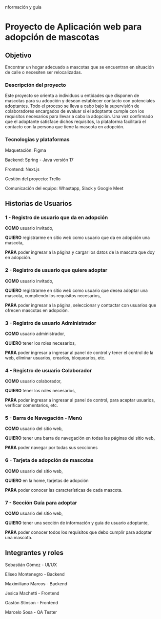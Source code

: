 nformación y guía<h1>Proyecto de Aplicación web para adopción de mascotas</h1>
<h2>Objetivo</h2>
<p>Encontrar un hogar adecuado a mascotas que se encuentran en situación de calle o necesiten ser relocalizadas.</p>
<h3>Descripción del proyecto</h3>
<p>Este proyecto se orienta a individuos u entidades que disponen de mascotas para su adopción y desean establecer contacto con potenciales adoptantes. Todo el proceso se lleva a cabo bajo la supervisión de colaboradores encargados de evaluar si el adoptante cumple con los requisitos necesarios para llevar a cabo la adopción. Una vez confirmado que el adoptante satisface dichos requisitos, la plataforma facilitará el contacto con la persona que tiene la mascota en adopción.</p>
<h3>Tecnologías y plataformas</h3>
<p>Maquetación: Figma</p>
<p>Backend: Spring - Java versión 17</p>
<p>Frontend: Next.js</p>
<p>Gestión del proyecto: Trello</p>
<p>Comunicación del equipo: Whastapp, Slack y Google Meet</p>
<h2>Historias de Usuarios</h2>
<h3>1 - Registro de usuario que da en adopción</h3>
<p><b>COMO</b> usuario invitado,</p>
<p><b>QUIERO</b> registrarme en sitio web como usuario que da en adopción una mascota,</p>
<p><b>PARA</b> poder ingresar a la página y cargar los datos de la mascota que doy en adopción.</p>
<h3>2 - Registro de usuario que quiere adoptar</h3>
<p><b>COMO</b> usuario invitado,</p>
<p><b>QUIERO</b> registrarme en sitio web como usuario que desea adoptar una mascota, cumpliendo los requisitos necesarios,</p>
<p><b>PARA</b> poder ingresar a la página, seleccionar y contactar con usuarios que ofrecen mascotas en adopción.</p>
<h3>3 - Registro de usuario Administrador</h3>
<p><b>COMO</b> usuario administrador,</p>
<p><b>QUIERO</b> tener los roles necesarios,</p>
<p><b>PARA</b> poder ingresar a ingresar al panel de control y tener el control de la web, eliminar usuarios, crearlos, bloquearlos, etc.</p>
<h3>4 - Registro de usuario Colaborador</h3>
<p><b>COMO</b> usuario colaborador,</p>
<p><b>QUIERO</b> tener los roles necesarios,</p>
<p><b>PARA</b> poder ingresar a ingresar al panel de control, para aceptar usuarios, verificar comentarios, etc.</p>
<h3>5 - Barra de Navegación - Menú</h3>
<p><b>COMO</b> usuario del sitio web,</p>
<p><b>QUIERO</b> tener una barra de navegación en todas las páginas del sitio web,</p>
<p><b>PARA</b> poder navegar por todas sus secciones</p>
<h3>6 - Tarjeta de adopción de mascotas</h3>
<p><b>COMO</b> usuario del sitio web,</p>
<p><b>QUIERO</b> en la home, tarjetas de adopción</p>
<p><b>PARA</b> poder conocer las características de cada mascota.</p>
<h3>7 - Sección Guía para adoptar</h3>
<p><b>COMO</b> usuario del sitio web,</p>
<p><b>QUIERO</b> tener una sección de información y guía de usuario adoptante,</p>
<p><b>PARA</b> poder conocer todos los requisitos que debo cumplir para adoptar una mascota.</p>
<h2>Integrantes y roles</h2>
<p>Sebastián Gómez - UI/UX</p>
<p>Eliseo Montenegro - Backend</p>
<p>Maximiliano Marcos - Backend</p>
<p>Jesica Machetti - Frontend</p>
<p>Gastón Stinson - Frontend</p>
<p>Marcelo Sosa - QA Tester</p>
